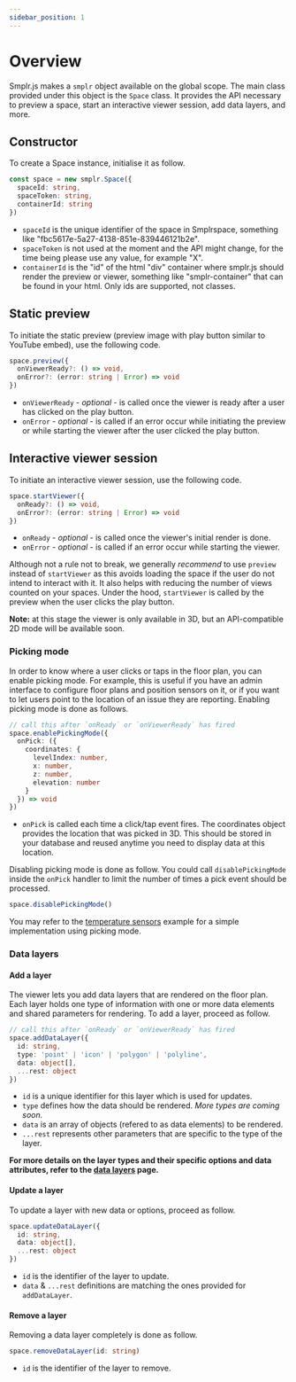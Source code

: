 ```yaml
---
sidebar_position: 1
---
```


# Overview

Smplr.js makes a `smplr` object available on the global scope. The main class provided under this object is the `Space` class. It provides the API necessary to preview a space, start an interactive viewer session, add data layers, and more.

## Constructor

To create a Space instance, initialise it as follow.

```ts
const space = new smplr.Space({
  spaceId: string,
  spaceToken: string,
  containerId: string
})
```

- `spaceId` is the unique identifier of the space in Smplrspace, something like "fbc5617e-5a27-4138-851e-839446121b2e".
- `spaceToken` is not used at the moment and the API might change, for the time being please use any value, for example "X".
- `containerId` is the "id" of the html "div" container where smplr.js should render the preview or viewer, something like "smplr-container" that can be found in your html. Only ids are supported, not classes.

## Static preview

To initiate the static preview (preview image with play button similar to YouTube embed), use the following code.

```ts
space.preview({
  onViewerReady?: () => void,
  onError?: (error: string | Error) => void
})
```

- `onViewerReady` - _optional_ - is called once the viewer is ready after a user has clicked on the play button.
- `onError` - _optional_ - is called if an error occur while initiating the preview or while starting the viewer after the user clicked the play button.

## Interactive viewer session

To initiate an interactive viewer session, use the following code.

```ts
space.startViewer({
  onReady?: () => void,
  onError?: (error: string | Error) => void
})
```

- `onReady` - _optional_ - is called once the viewer's initial render is done.
- `onError` - _optional_ - is called if an error occur while starting the viewer.

Although not a rule not to break, we generally _recommend_ to use `preview` instead of `startViewer` as this avoids loading the space if the user do not intend to interact with it. It also helps with reducing the number of views counted on your spaces. Under the hood, `startViewer` is called by the preview when the user clicks the play button.

**Note:** at this stage the viewer is only available in 3D, but an API-compatible 2D mode will be available soon.

### Picking mode

In order to know where a user clicks or taps in the floor plan, you can enable picking mode. For example, this is useful if you have an admin interface to configure floor plans and position sensors on it, or if you want to let users point to the location of an issue they are reporting. Enabling picking mode is done as follows.

```ts
// call this after `onReady` or `onViewerReady` has fired
space.enablePickingMode({
  onPick: ({
    coordinates: {
      levelIndex: number,
      x: number,
      z: number,
      elevation: number
    }
  }) => void
})
```

- `onPick` is called each time a click/tap event fires. The coordinates object provides the location that was picked in 3D. This should be stored in your database and reused anytime you need to display data at this location.

Disabling picking mode is done as follow. You could call `disablePickingMode` inside the `onPick` handler to limit the number of times a pick event should be processed.

```ts
space.disablePickingMode()
```

You may refer to the [temperature sensors](/examples/temperature-sensors) example for a simple implementation using picking mode.

### Data layers

#### Add a layer

The viewer lets you add data layers that are rendered on the floor plan. Each layer holds one type of information with one or more data elements and shared parameters for rendering. To add a layer, proceed as follow.

```ts
// call this after `onReady` or `onViewerReady` has fired
space.addDataLayer({
  id: string,
  type: 'point' | 'icon' | 'polygon' | 'polyline',
  data: object[],
  ...rest: object
})
```

- `id` is a unique identifier for this layer which is used for updates.
- `type` defines how the data should be rendered. _More types are coming soon._
- `data` is an array of objects (refered to as data elements) to be rendered.
- `...rest` represents other parameters that are specific to the type of the layer.

**For more details on the layer types and their specific options and data attributes, refer to the [data layers](/api-reference/space/data-layers.md) page.**

#### Update a layer

To update a layer with new data or options, proceed as follow.

```ts
space.updateDataLayer({
  id: string,
  data: object[],
  ...rest: object
})
```

- `id` is the identifier of the layer to update.
- `data` & `...rest` definitions are matching the ones provided for `addDataLayer`.

#### Remove a layer

Removing a data layer completely is done as follow.

```ts
space.removeDataLayer(id: string)
```

- `id` is the identifier of the layer to remove.
